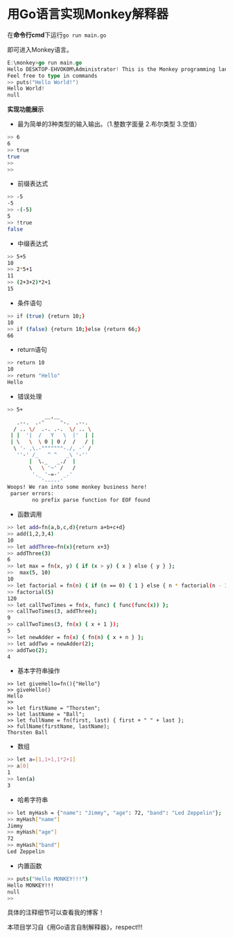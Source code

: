 # 用Go语言实现Monkey解释器



在**命令行cmd**下运行`go run main.go`

即可进入Monkey语言。

```go
E:\monkey>go run main.go
Hello DESKTOP-EHVOK0M\Administrator! This is the Monkey programming language!
Feel free to type in commands
>> puts("Hello World!")
Hello World!
null
```
**实现功能展示**

- 最为简单的3种类型的输入输出。（1.整数字面量 2.布尔类型 3.空值）

```bash
>> 6
6
>> true
true
>>
>>
```

- 前缀表达式

```bash
>> -5
-5
>> -(-5)
5
>> !true
false
```

- 中缀表达式

```bash
>> 5+5
10
>> 2*5+1
11
>> (2+3+2)*2+1
15
```

- 条件语句

```bash
>> if (true) {return 10;}
10
>> if (false) {return 10;}else {return 66;}
66
```

- return语句

```bash
>> return 10
10
>> return "Hello"
Hello
```

- 错误处理

```bash
>> 5+
            __,__
   .--.  .-"     "-.  .--.
  / .. \/  .-. .-.  \/ .. \
 | |  '|  /   Y   \  |'  | |
 | \   \  \ 0 | 0 /  /   / |
  \ '- ,\.-"""""""-./, -' /
   ''-' /_   ^ ^   _\ '-''
       |  \._   _./  |
       \   \ '~' /   /
        '._ '-=-' _.'
           '-----'
Woops! We ran into some monkey business here!
 parser errors:
        no prefix parse function for EOF found
```

- 函数调用

```bash
>> let add=fn(a,b,c,d){return a+b+c+d}
>> add(1,2,3,4)
10
>> let addThree=fn(x){return x+3}
>> addThree(3)
6
>> let max = fn(x, y) { if (x > y) { x } else { y } };
>>  max(5, 10)
10
>> let factorial = fn(n) { if (n == 0) { 1 } else { n * factorial(n - 1) } };
>> factorial(5)
120
>> let callTwoTimes = fn(x, func) { func(func(x)) };
>> callTwoTimes(3, addThree);
9
>> callTwoTimes(3, fn(x) { x + 1 });
5
>> let newAdder = fn(x) { fn(n) { x + n } };
>> let addTwo = newAdder(2);
>> addTwo(2);
4
```

- 基本字符串操作

```
>> let giveHello=fn(){"Hello"}
>> giveHello()
Hello
>>
>> let firstName = "Thorsten";
>> let lastName = "Ball";
>> let fullName = fn(first, last) { first + " " + last };
>> fullName(firstName, lastName);
Thorsten Ball
```

- 数组

```bash
>> let a=[1,1+1,1*2+1]
>> a[0]
1
>> len(a)
3
```

- 哈希字符串

```bash
>> let myHash = {"name": "Jimmy", "age": 72, "band": "Led Zeppelin"};
>> myHash["name"]
Jimmy
>> myHash["age"]
72
>> myHash["band"]
Led Zeppelin
```

- 内置函数

```bash
>> puts("Hello MONKEY!!!")
Hello MONKEY!!!
null
>>
```

具体的注释细节可以查看我的博客！

本项目学习自《用Go语言自制解释器》，respect!!!